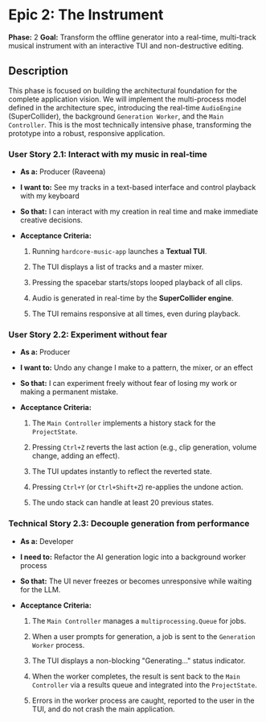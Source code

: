 # Epic 2: The Instrument

**Phase:** 2 **Goal:** Transform the offline generator into a real-time, multi-track musical instrument with an interactive TUI and non-destructive editing.

## Description

This phase is focused on building the architectural foundation for the complete application vision. We will implement the multi-process model defined in the architecture spec, introducing the real-time `AudioEngine` (SuperCollider), the background `Generation Worker`, and the `Main Controller`. This is the most technically intensive phase, transforming the prototype into a robust, responsive application.

### User Story 2.1: Interact with my music in real-time

-   **As a:** Producer (Raveena)
    
-   **I want to:** See my tracks in a text-based interface and control playback with my keyboard
    
-   **So that:** I can interact with my creation in real time and make immediate creative decisions.
    
-   **Acceptance Criteria:**
    
    1.  Running `hardcore-music-app` launches a **Textual TUI**.
        
    2.  The TUI displays a list of tracks and a master mixer.
        
    3.  Pressing the spacebar starts/stops looped playback of all clips.
        
    4.  Audio is generated in real-time by the **SuperCollider engine**.
        
    5.  The TUI remains responsive at all times, even during playback.
        

### User Story 2.2: Experiment without fear

-   **As a:** Producer
    
-   **I want to:** Undo any change I make to a pattern, the mixer, or an effect
    
-   **So that:** I can experiment freely without fear of losing my work or making a permanent mistake.
    
-   **Acceptance Criteria:**
    
    1.  The `Main Controller` implements a history stack for the `ProjectState`.
        
    2.  Pressing `Ctrl+Z` reverts the last action (e.g., clip generation, volume change, adding an effect).
        
    3.  The TUI updates instantly to reflect the reverted state.
        
    4.  Pressing `Ctrl+Y` (or `Ctrl+Shift+Z`) re-applies the undone action.
        
    5.  The undo stack can handle at least 20 previous states.
        

### Technical Story 2.3: Decouple generation from performance

-   **As a:** Developer
    
-   **I need to:** Refactor the AI generation logic into a background worker process
    
-   **So that:** The UI never freezes or becomes unresponsive while waiting for the LLM.
    
-   **Acceptance Criteria:**
    
    1.  The `Main Controller` manages a `multiprocessing.Queue` for jobs.
        
    2.  When a user prompts for generation, a job is sent to the `Generation Worker` process.
        
    3.  The TUI displays a non-blocking "Generating..." status indicator.
        
    4.  When the worker completes, the result is sent back to the `Main Controller` via a results queue and integrated into the `ProjectState`.
        
    5.  Errors in the worker process are caught, reported to the user in the TUI, and do not crash the main application.

